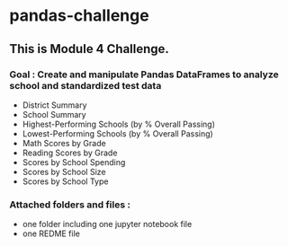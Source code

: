 # pandas-challenge

## This is Module 4 Challenge. 

### Goal : Create and manipulate Pandas DataFrames to analyze school and standardized test data
* District Summary
* School Summary
* Highest-Performing Schools (by % Overall Passing)
* Lowest-Performing Schools (by % Overall Passing)
* Math Scores by Grade
* Reading Scores by Grade
* Scores by School Spending
* Scores by School Size
* Scores by School Type

### Attached folders and files :
* one folder including one jupyter notebook file
* one REDME file
